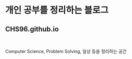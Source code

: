 <h1>개인 공부를 정리하는 블로그 <h2>CHS96.github.io</h2></h1><br>

Computer Science, Problem Solving, 일상 등을 정리하는 공간